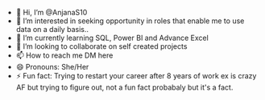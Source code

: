 - 👋 Hi, I’m @AnjanaS10
- 👀 I’m interested in seeking opportunity in roles that enable me to use data on a daily basis..
- 🌱 I’m currently learning SQL, Power BI and Advance Excel
- 💞️ I’m looking to collaborate on self created projects
- 📫 How to reach me DM here
- 😄 Pronouns: She/Her
- ⚡ Fun fact: Trying to restart your career after 8 years of work ex is crazy AF but trying to figure out, not a fun fact probabaly but it's a fact. 

<!---
AnjanaS10/AnjanaS10 is a ✨ special ✨ repository because its `README.md` (this file) appears on your GitHub profile.
You can click the Preview link to take a look at your changes.
--->
